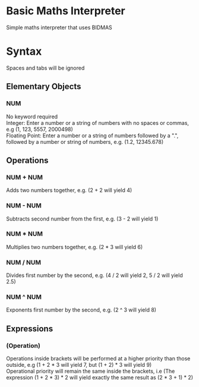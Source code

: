 # Basic Maths Interpreter

Simple maths interpreter that uses BIDMAS

# Syntax

Spaces and tabs will be ignored

## Elementary Objects
### NUM
No keyword required  
Integer: Enter a number or a string of numbers with no spaces or commas, e.g (1, 123, 5557, 2000498)  
Floating Point: Enter a number or a string of numbers followed by a ".", followed by a number or string of numbers, e.g. (1.2, 12345.678)

## Operations
### NUM + NUM
Adds two numbers together, e.g. (2 + 2 will yield 4)

### NUM - NUM
Subtracts second number from the first, e.g. (3 - 2 will yield 1)

### NUM * NUM
Multiplies two numbers together, e.g. (2 * 3 will yield 6)

### NUM / NUM
Divides first number by the second, e.g. (4 / 2 will yield 2, 5 / 2 will yield 2.5)

### NUM ^ NUM
Exponents first number by the second, e.g. (2 ^ 3 will yield 8)

## Expressions
### (Operation)
Operations inside brackets will be performed at a higher priority than those outside, e.g (1 + 2 * 3 will yield 7, but (1 + 2) * 3 will yield 9)  
Operational priority will remain the same inside the brackets, i.e (The expression (1 + 2 * 3) * 2 will yield exactly the same result as (2 * 3 + 1) * 2)
